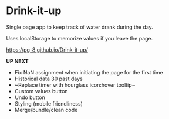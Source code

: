 # Drink-it-up
Single page app to keep track of water drank during the day.

Uses localStorage to memorize values if you leave the page.

https://pg-8.github.io/Drink-it-up/

**UP NEXT**

- Fix NaN assignment when initiating the page for the first time
- Historical data 30 past days
- ~Replace timer with hourglass icon:hover tooltip~
- Custom values button
- Undo button
- Styling (mobile friendliness)
- Merge/bundle/clean code
